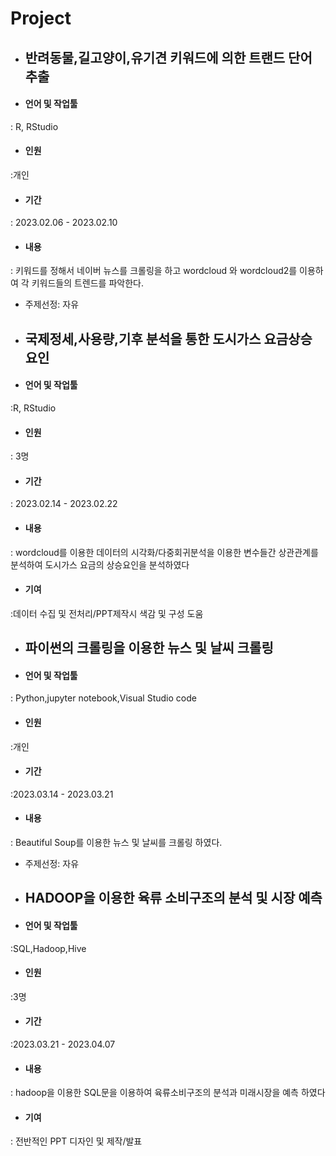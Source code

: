 # Project

- ## 반려동물,길고양이,유기견 키워드에 의한 트랜드 단어 추출

- #### 언어 및 작업툴
: R, RStudio
- #### 인원
:개인
- #### 기간
: 2023.02.06 - 2023.02.10
- #### 내용
: 키워드를 정해서 네이버 뉴스를 크롤링을 하고 wordcloud 와 wordcloud2를 이용하여 각 키워드들의 트렌드를 파악한다.
- 주제선정: 자유

- ## 국제정세,사용량,기후 분석을 통한 도시가스 요금상승 요인

- #### 언어 및 작업툴
:R, RStudio
- #### 인원
: 3명
- #### 기간
: 2023.02.14 - 2023.02.22
- #### 내용
: wordcloud를 이용한 데이터의 시각화/다중회귀분석을 이용한 변수들간 상관관계를 분석하여 도시가스 요금의 상승요인을 분석하였다 
- #### 기여 
:데이터 수집 및 전처리/PPT제작시 색감 및 구성 도움

- ## 파이썬의 크롤링을 이용한 뉴스 및 날씨 크롤링

- #### 언어 및 작업툴
: Python,jupyter notebook,Visual Studio code
- #### 인원
:개인
- #### 기간
:2023.03.14 - 2023.03.21
- #### 내용
: Beautiful Soup를 이용한 뉴스 및 날씨를 크롤링 하였다.
- 주제선정: 자유

- ## HADOOP을 이용한 육류 소비구조의 분석 및 시장 예측

- #### 언어 및 작업툴
:SQL,Hadoop,Hive
- #### 인원
:3명
- #### 기간
:2023.03.21 - 2023.04.07
- #### 내용
: hadoop을 이용한 SQL문을 이용하여 육류소비구조의 분석과 미래시장을 예측 하였다
- #### 기여
: 전반적인 PPT 디자인 및 제작/발표 
